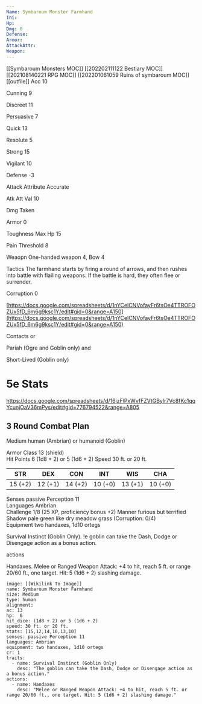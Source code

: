 ```yaml
---
Name: Symbaroum Monster Farmhand
Ini: 
Hp: 
Dmg: 0
Defense: 
Armor: 
AttackAttr: 
Weapon: 
---
```

[[Symbaroum Monsters MOC]]
[[202202111122 Bestiary MOC]]
[[202108140221 RPG MOC]]
[[202201061059 Ruins of symbaroum MOC]]
[[outfile]]
Acc 10

Cunning 9

Discreet 11

Persuasive 7

Quick 13

Resolute 5

Strong 15

Vigilant 10

Defense -3

Attack Attribute Accurate

Atk Att Val 10

Dmg Taken

Armor 0

Toughness Max Hp 15

Pain Threshold 8

Weaopn One-handed weapon 4, Bow 4

Tactics The farmhand starts by firing a round of arrows, and then rushes into battle with flailing weapons. If the battle is hard, they often flee or surrender.

Corruption 0

[https://docs.google.com/spreadsheets/d/1nYCeICNVofayFr6tsOe4TTROFOZUx5fD_6m6g9ksc1Y/edit#gid=0&range=A150](https://docs.google.com/spreadsheets/d/1nYCeICNVofayFr6tsOe4TTROFOZUx5fD_6m6g9ksc1Y/edit#gid=0&range=A150)

Contacts or

Pariah (Ogre and Goblin only) and

Short-Lived (Goblin only)

# 5e Stats 
https://docs.google.com/spreadsheets/d/16jzFlPxWvfFZVtGBylr7Vc8fKc1qqYcunjOaV36mPys/edit#gid=776794522&range=A805
## 3 Round Combat Plan

Medium human (Ambrian) or humanoid (Goblin)

Armor Class 13 (shield)  
Hit Points 6 (1d8 + 2) or 5 (1d6 + 2)
Speed 30 ft. or 20 ft.

| STR     | DEX     | CON     | INT     | WIS     | CHA     |
| ------- | ------- | ------- | ------- | ------- | ------- |
| 15 (+2) | 12 (+1) | 14 (+2) | 10 (+0) | 13 (+1) | 10 (+0) |

Senses passive Perception 11  
Languages Ambrian  
Challenge 1/8 (25 XP, proficiency bonus +2) 
Manner furious but terrified  
Shadow pale green like dry meadow grass (Corruption: 0/4)  
Equipment two handaxes, 1d10 ortegs

Survival Instinct (Goblin Only). !e goblin can take the Dash, Dodge or Disengage action as a bonus action.

actions

Handaxes. Melee or Ranged Weapon Attack: +4 to hit, reach 5 ft. or range 20/60 ft., one target. Hit: 5 (1d6 + 2) slashing damage.

```statblock
image: [[Wikilink To Image]]
name: Symbaroum Monster Farmhand
size: Medium
type: human
alignment:
ac: 13
hp:  6
hit_dice: (1d8 + 2) or 5 (1d6 + 2)
speed: 30 ft. or 20 ft.
stats: [15,12,14,10,13,10]
senses: passive Perception 11
languages: Ambrian
equipment: two handaxes, 1d10 ortegs
cr: 1
traits:
  - name: Survival Instinct (Goblin Only)
    desc: "The goblin can take the Dash, Dodge or Disengage action as a bonus action."
actions:
  - name: Handaxes
    desc: "Melee or Ranged Weapon Attack: +4 to hit, reach 5 ft. or range 20/60 ft., one target. Hit: 5 (1d6 + 2) slashing damage."
```